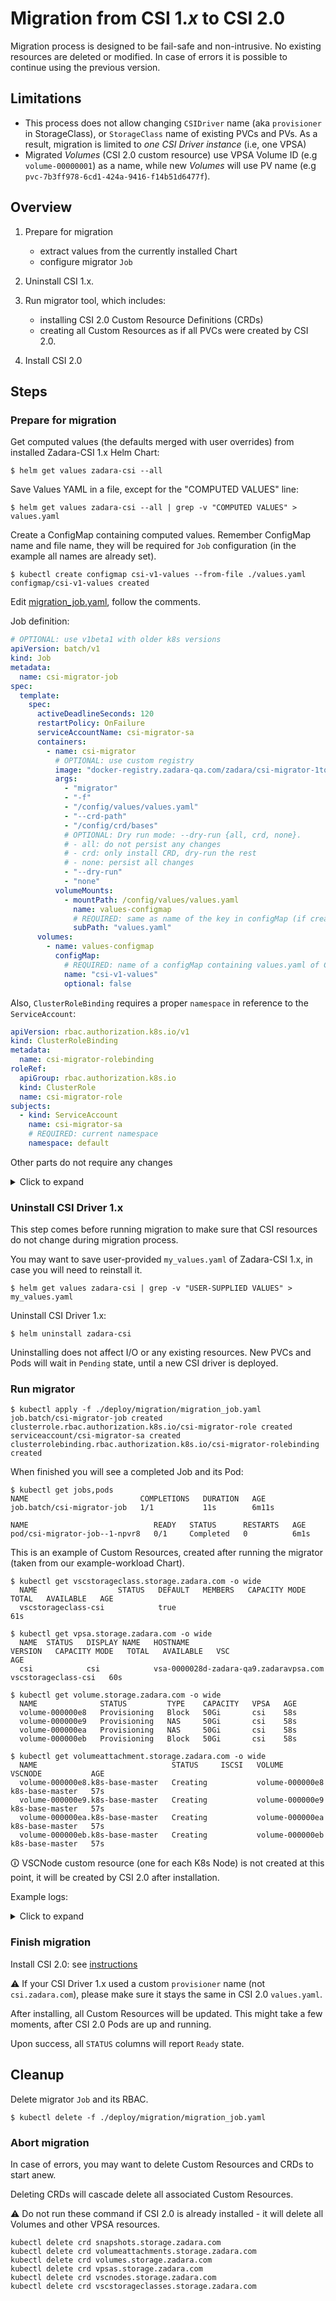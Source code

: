 # Migration from CSI 1.*x* to CSI 2.0

Migration process is designed to be fail-safe and non-intrusive.
No existing resources are deleted or modified. In case of errors it is possible to continue using the previous version.

## Limitations

- This process does not allow changing `CSIDriver` name (aka `provisioner` in StorageClass), or `StorageClass` name of
  existing PVCs and PVs. As a result, migration is limited to _one CSI Driver instance_ (i.e, one VPSA)
- Migrated _Volumes_ (CSI 2.0 custom resource) use VPSA Volume ID (e.g `volume-00000001`) as a name, while new _Volumes_
  will use PV name (e.g `pvc-7b3ff978-6cd1-424a-9416-f14b51d6477f`).

## Overview

1. Prepare for migration
    - extract values from the currently installed Chart
    - configure migrator `Job`

2. Uninstall CSI 1.x.

3. Run migrator tool, which includes:
    - installing CSI 2.0 Custom Resource Definitions (CRDs)
    - creating all Custom Resources as if all PVCs were created by CSI 2.0.

4. Install CSI 2.0

## Steps

### Prepare for migration

Get computed values (the defaults merged with user overrides) from installed Zadara-CSI 1.x Helm Chart:

```shell
$ helm get values zadara-csi --all
```

Save Values YAML in a file, except for the "COMPUTED VALUES" line:

```shell
$ helm get values zadara-csi --all | grep -v "COMPUTED VALUES" > values.yaml
```

Create a ConfigMap containing computed values.
Remember ConfigMap name and file name, they will be required for `Job` configuration
(in the example all names are already set).
```shell
$ kubectl create configmap csi-v1-values --from-file ./values.yaml
configmap/csi-v1-values created
```

Edit [migration_job.yaml](../deploy/migration/migration_job.yaml), follow the comments.

Job definition:
```yaml
# OPTIONAL: use v1beta1 with older k8s versions
apiVersion: batch/v1
kind: Job
metadata:
  name: csi-migrator-job
spec:
  template:
    spec:
      activeDeadlineSeconds: 120
      restartPolicy: OnFailure
      serviceAccountName: csi-migrator-sa
      containers:
        - name: csi-migrator
          # OPTIONAL: use custom registry
          image: "docker-registry.zadara-qa.com/zadara/csi-migrator-1to2:2.0.0"
          args:
            - "migrator"
            - "-f"
            - "/config/values/values.yaml"
            - "--crd-path"
            - "/config/crd/bases"
            # OPTIONAL: Dry run mode: --dry-run {all, crd, none}.
            # - all: do not persist any changes
            # - crd: only install CRD, dry-run the rest
            # - none: persist all changes
            - "--dry-run"
            - "none"
          volumeMounts:
            - mountPath: /config/values/values.yaml
              name: values-configmap
              # REQUIRED: same as name of the key in configMap (if created from file - same as the file name)
              subPath: "values.yaml"
      volumes:
        - name: values-configmap
          configMap:
            # REQUIRED: name of a configMap containing values.yaml of CSI v1.x
            name: "csi-v1-values"
            optional: false
```

Also, `ClusterRoleBinding` requires a proper `namespace` in reference to the `ServiceAccount`:
```yaml
apiVersion: rbac.authorization.k8s.io/v1
kind: ClusterRoleBinding
metadata:
  name: csi-migrator-rolebinding
roleRef:
  apiGroup: rbac.authorization.k8s.io
  kind: ClusterRole
  name: csi-migrator-role
subjects:
  - kind: ServiceAccount
    name: csi-migrator-sa
    # REQUIRED: current namespace
    namespace: default
```

Other parts do not require any changes

<details>
<summary>Click to expand</summary>

```yaml
apiVersion: rbac.authorization.k8s.io/v1
kind: ClusterRole
metadata:
  name: csi-migrator-role
rules:
  - apiGroups: [ "" ]
    resources: [ "persistentvolumes" ]
    verbs: [ "get", "list", "watch" ]
  - apiGroups: [ "apiextensions.k8s.io" ]
    resources: [ "customresourcedefinitions" ]
    verbs: [ "create" ]
  - apiGroups: [ "storage.zadara.com" ]
    resources: [ "*" ]
    verbs: [ "*" ]
```

```yaml
apiVersion: v1
kind: ServiceAccount
metadata:
  name: csi-migrator-sa
```

---
</details>



### Uninstall CSI Driver 1.x

This step comes before running migration to make sure that CSI resources do not change during migration process.

You may want to save user-provided `my_values.yaml` of Zadara-CSI 1.x, in case you will need to reinstall it.

```shell
$ helm get values zadara-csi | grep -v "USER-SUPPLIED VALUES" > my_values.yaml
```

Uninstall CSI Driver 1.x:
```shell
$ helm uninstall zadara-csi
```

Uninstalling does not affect I/O or any existing resources.
New PVCs and Pods will wait in `Pending` state, until a new CSI driver is deployed.

### Run migrator

```shell
$ kubectl apply -f ./deploy/migration/migration_job.yaml
job.batch/csi-migrator-job created
clusterrole.rbac.authorization.k8s.io/csi-migrator-role created
serviceaccount/csi-migrator-sa created
clusterrolebinding.rbac.authorization.k8s.io/csi-migrator-rolebinding created
```

When finished you will see a completed Job and its Pod:
```
$ kubectl get jobs,pods
NAME                         COMPLETIONS   DURATION   AGE
job.batch/csi-migrator-job   1/1           11s        6m11s

NAME                            READY   STATUS      RESTARTS   AGE
pod/csi-migrator-job--1-npvr8   0/1     Completed   0          6m1s
```

This is an example of Custom Resources, created after running the migrator
(taken from our example-workload Chart).

```shell
$ kubectl get vscstorageclass.storage.zadara.com -o wide
  NAME                  STATUS   DEFAULT   MEMBERS   CAPACITY MODE   TOTAL   AVAILABLE   AGE
  vscstorageclass-csi            true                                                    61s

$ kubectl get vpsa.storage.zadara.com -o wide
  NAME  STATUS   DISPLAY NAME   HOSTNAME                                 VERSION   CAPACITY MODE   TOTAL   AVAILABLE   VSC                   AGE
  csi            csi            vsa-0000028d-zadara-qa9.zadaravpsa.com                                                 vscstorageclass-csi   60s

$ kubectl get volume.storage.zadara.com -o wide
  NAME              STATUS         TYPE    CAPACITY   VPSA   AGE
  volume-000000e8   Provisioning   Block   50Gi       csi    58s
  volume-000000e9   Provisioning   NAS     50Gi       csi    58s
  volume-000000ea   Provisioning   NAS     50Gi       csi    58s
  volume-000000eb   Provisioning   Block   50Gi       csi    58s

$ kubectl get volumeattachment.storage.zadara.com -o wide
  NAME                              STATUS     ISCSI   VOLUME            VSCNODE           AGE
  volume-000000e8.k8s-base-master   Creating           volume-000000e8   k8s-base-master   57s
  volume-000000e9.k8s-base-master   Creating           volume-000000e9   k8s-base-master   57s
  volume-000000ea.k8s-base-master   Creating           volume-000000ea   k8s-base-master   57s
  volume-000000eb.k8s-base-master   Creating           volume-000000eb   k8s-base-master   57s

```

🛈 VSCNode custom resource (one for each K8s Node) is not created at this point, it will be created by CSI 2.0 after installation.

Example logs:

<details>
<summary>Click to expand</summary>

```
$ kubectl logs csi-migrator-job--1-npvr8
Feb 13 16:18:16 [INFO] Executing pre-start actions...
Feb 13 16:18:16 [INFO] Starting container...
  Feb 13 16:18:16.768811 [migrator] [1] [INFO]                            applog.reinitLogger[  70] Logger updated | mode: text, colors: true
  Feb 13 16:18:16.769741 [migrator] [1] [INFO]                                      main.main[  65] Loaded Zadara-CSI v1.x values | values: &{ValuesVPSA:{Hostname:vsa-0000028d-zadara-qa9.zadaravpsa.com Token:******** UseTLS:true VerifyTLS:true} ValuesPlugin:{Provisioner:csi.zadara.com} Images:{CSIDriver:{Tag:1.3.10}}}, path: /config/values/values.yaml
  Feb 13 16:18:17.786087 [migrator] [1] [INFO]                                      main.main[  90] Starting Custom Resources manager |
  Feb 13 16:18:17.786246 [migrator] [1] [INFO]                                      main.main[ 118] Start | opts: &{VPSAClient:0xc0006d33b0 k8sClient:0xc0006d3180 values:0xc0002b0e10 dryRunCRDs:false dryRunResources:false CSIDriverName:csi.zadara.com VSCSCName:vscstorageclass-csi VPSAName:csi commonDescription:migrated from CSI Driver csi.zadara.com v1.3.10}
  Feb 13 16:18:17.786798 [migrator] [1] [INFO]                                main.createCRDs[  32] Read resource from path | path: /config/crd/bases/storage.zadara.com_snapshots.yaml
  Feb 13 16:18:17.791215 [migrator] [1] [INFO]                                main.createCRDs[  32] Read resource from path | path: /config/crd/bases/storage.zadara.com_volumeattachments.yaml
  Feb 13 16:18:17.793044 [migrator] [1] [INFO]                                main.createCRDs[  32] Read resource from path | path: /config/crd/bases/storage.zadara.com_volumes.yaml
  Feb 13 16:18:17.795111 [migrator] [1] [INFO]                                main.createCRDs[  32] Read resource from path | path: /config/crd/bases/storage.zadara.com_vpsas.yaml
  Feb 13 16:18:17.801721 [migrator] [1] [INFO]                                main.createCRDs[  32] Read resource from path | path: /config/crd/bases/storage.zadara.com_vscnodes.yaml
  Feb 13 16:18:17.802830 [migrator] [1] [INFO]                                main.createCRDs[  32] Read resource from path | path: /config/crd/bases/storage.zadara.com_vscstorageclasses.yaml
  Feb 13 16:18:17.813452 [migrator] [1] [INFO]                                 main.k8sCreate[ 235] Create CustomResourceDefinition | CustomResourceDefinition: snapshots.storage.zadara.com, dryRun: false
  Feb 13 16:18:17.825157 [migrator] [1] [INFO]                                 main.k8sCreate[ 235] Create CustomResourceDefinition | dryRun: false, CustomResourceDefinition: volumeattachments.storage.zadara.com
  Feb 13 16:18:17.839757 [migrator] [1] [INFO]                                 main.k8sCreate[ 235] Create CustomResourceDefinition | CustomResourceDefinition: volumes.storage.zadara.com, dryRun: false
  Feb 13 16:18:17.869543 [migrator] [1] [INFO]                                 main.k8sCreate[ 235] Create CustomResourceDefinition | dryRun: false, CustomResourceDefinition: vpsas.storage.zadara.com
  Feb 13 16:18:17.882330 [migrator] [1] [INFO]                                 main.k8sCreate[ 235] Create CustomResourceDefinition | CustomResourceDefinition: vscnodes.storage.zadara.com, dryRun: false
  Feb 13 16:18:17.893684 [migrator] [1] [INFO]                                 main.k8sCreate[ 235] Create CustomResourceDefinition | CustomResourceDefinition: vscstorageclasses.storage.zadara.com, dryRun: false
  Feb 13 16:18:17.915280 [migrator] [1] [INFO]                                 main.k8sCreate[ 235] Create VSCStorageClass | VSCStorageClass: vscstorageclass-csi, dryRun: false
I0213 16:18:19.041083       1 request.go:665] Waited for 1.121831791s due to client-side throttling, not priority and fairness, request: GET:https://10.96.0.1:443/apis/scheduling.k8s.io/v1?timeout=32s
  Feb 13 16:18:20.930041 [migrator] [1] [INFO]                                 main.k8sCreate[ 235] Create VPSA | VPSA: csi, dryRun: false
  Feb 13 16:18:21.110607 [migrator] [1] [INFO]                                   main.migrate[  63] Create Volumes Custom Resources |
  Feb 13 16:18:21.110728 [migrator] [1] [INFO]                              main.convertAllPV[  80] List all PersistentVolumes |
  Feb 13 16:18:21.213167 [migrator] [1] [INFO]                              main.convertAllPV[  85] Consider only PersistentVolumes of CSIDriver csi.zadara.com |
  Feb 13 16:18:21.213299 [migrator] [1] [INFO]                              main.convertOnePV[ 121] Get VPSA Volume | PersistentVolume: pvc-72d73174-0621-4ee1-b533-52dd7608300a, VPSAVolume: volume-000000e8
  Feb 13 16:18:23.333199 [migrator] [1] [INFO]                              main.convertOnePV[ 121] Get VPSA Volume | PersistentVolume: pvc-b57a2631-8bdc-4b65-899a-0a33ee00074d, VPSAVolume: volume-000000e9
  Feb 13 16:18:23.412054 [migrator] [1] [INFO]                              main.convertOnePV[ 121] Get VPSA Volume | PersistentVolume: pvc-aafb01db-2109-4364-b6d3-e77daf048a08, VPSAVolume: volume-000000eb
  Feb 13 16:18:23.452024 [migrator] [1] [INFO]                              main.convertOnePV[ 121] Get VPSA Volume | PersistentVolume: pvc-5fea7c87-0028-4b9d-b4ca-b7b95251ef14, VPSAVolume: volume-000000ea
  Feb 13 16:18:23.483061 [migrator] [1] [INFO]                              main.convertAllPV[ 104] Selected PersistentVolumes for migration | selected: 4, CSIDriver: csi.zadara.com, total: 4
  Feb 13 16:18:23.483208 [migrator] [1] [INFO]                                 main.k8sCreate[ 235] Create Volume | Volume: volume-000000e8, dryRun: false
  Feb 13 16:18:23.922674 [migrator] [1] [INFO]                           main.k8sUpdateStatus[ 246] Set Volume status | Volume: volume-000000e8, dryRun: false
  Feb 13 16:18:23.933756 [migrator] [1] [INFO]                                 main.k8sCreate[ 235] Create Volume | Volume: volume-000000e9, dryRun: false
  Feb 13 16:18:23.940823 [migrator] [1] [INFO]                           main.k8sUpdateStatus[ 246] Set Volume status | Volume: volume-000000e9, dryRun: false
  Feb 13 16:18:23.958965 [migrator] [1] [INFO]                                 main.k8sCreate[ 235] Create Volume | Volume: volume-000000eb, dryRun: false
  Feb 13 16:18:23.967673 [migrator] [1] [INFO]                           main.k8sUpdateStatus[ 246] Set Volume status | Volume: volume-000000eb, dryRun: false
  Feb 13 16:18:23.978704 [migrator] [1] [INFO]                                 main.k8sCreate[ 235] Create Volume | Volume: volume-000000ea, dryRun: false
  Feb 13 16:18:23.985173 [migrator] [1] [INFO]                           main.k8sUpdateStatus[ 246] Set Volume status | Volume: volume-000000ea, dryRun: false
  Feb 13 16:18:23.993610 [migrator] [1] [INFO]                                   main.migrate[  69] Create VolumeAttachments Custom Resources |
  Feb 13 16:18:23.994284 [migrator] [1] [INFO]                             main.convertAllVAs[ 169] List Servers of VPSA Volume | VPSAVolume: volume-000000e8, PersistentVolume: pvc-72d73174-0621-4ee1-b533-52dd7608300a
  Feb 13 16:18:24.089675 [migrator] [1] [INFO]                             main.convertAllVAs[ 169] List Servers of VPSA Volume | PersistentVolume: pvc-b57a2631-8bdc-4b65-899a-0a33ee00074d, VPSAVolume: volume-000000e9
  Feb 13 16:18:24.162706 [migrator] [1] [INFO]                             main.convertAllVAs[ 169] List Servers of VPSA Volume | VPSAVolume: volume-000000eb, PersistentVolume: pvc-aafb01db-2109-4364-b6d3-e77daf048a08
  Feb 13 16:18:24.243237 [migrator] [1] [INFO]                             main.convertAllVAs[ 169] List Servers of VPSA Volume | PersistentVolume: pvc-5fea7c87-0028-4b9d-b4ca-b7b95251ef14, VPSAVolume: volume-000000ea
  Feb 13 16:18:24.476647 [migrator] [1] [INFO]                                 main.k8sCreate[ 235] Create VolumeAttachment | dryRun: false, VolumeAttachment: volume-000000e8.k8s-base-master
  Feb 13 16:18:24.551607 [migrator] [1] [INFO]                           main.k8sUpdateStatus[ 246] Set VolumeAttachment status | VolumeAttachment: volume-000000e8.k8s-base-master, dryRun: false
  Feb 13 16:18:24.558314 [migrator] [1] [INFO]                                 main.k8sCreate[ 235] Create VolumeAttachment | VolumeAttachment: volume-000000e9.k8s-base-master, dryRun: false
  Feb 13 16:18:24.567585 [migrator] [1] [INFO]                           main.k8sUpdateStatus[ 246] Set VolumeAttachment status | dryRun: false, VolumeAttachment: volume-000000e9.k8s-base-master
  Feb 13 16:18:24.574219 [migrator] [1] [INFO]                                 main.k8sCreate[ 235] Create VolumeAttachment | VolumeAttachment: volume-000000eb.k8s-base-master, dryRun: false
  Feb 13 16:18:24.581149 [migrator] [1] [INFO]                           main.k8sUpdateStatus[ 246] Set VolumeAttachment status | dryRun: false, VolumeAttachment: volume-000000eb.k8s-base-master
  Feb 13 16:18:24.592495 [migrator] [1] [INFO]                                 main.k8sCreate[ 235] Create VolumeAttachment | dryRun: false, VolumeAttachment: volume-000000ea.k8s-base-master
  Feb 13 16:18:24.599221 [migrator] [1] [INFO]                           main.k8sUpdateStatus[ 246] Set VolumeAttachment status | VolumeAttachment: volume-000000ea.k8s-base-master, dryRun: false
  Feb 13 16:18:24.611127 [migrator] [1] [INFO]                                   main.migrate[  74] Done |
```

---
</details>

### Finish migration

Install CSI 2.0: see [instructions](helm_deploy.md)

⚠ If your CSI Driver 1.x used a custom `provisioner` name (not `csi.zadara.com`),
please make sure it stays the same in CSI 2.0 `values.yaml`.

After installing, all Custom Resources will be updated.
This might take a few moments, after CSI 2.0 Pods are up and running.

Upon success, all `STATUS` columns will report `Ready` state.

## Cleanup

Delete migrator `Job` and its RBAC.
```
$ kubectl delete -f ./deploy/migration/migration_job.yaml
```

### Abort migration

In case of errors, you may want to delete Custom Resources and CRDs to start anew.

Deleting CRDs will cascade delete all associated Custom Resources.

⚠ Do not run these command if CSI 2.0 is already installed - it will delete all Volumes and other VPSA resources.

```
kubectl delete crd snapshots.storage.zadara.com
kubectl delete crd volumeattachments.storage.zadara.com
kubectl delete crd volumes.storage.zadara.com
kubectl delete crd vpsas.storage.zadara.com
kubectl delete crd vscnodes.storage.zadara.com
kubectl delete crd vscstorageclasses.storage.zadara.com
```
